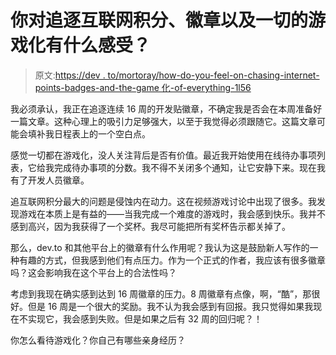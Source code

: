 # 你对追逐互联网积分、徽章以及一切的游戏化有什么感受？

> 原文:[https://dev . to/mortoray/how-do-you-feel-on-chasing-internet-points-badges-and-the-game 化-of-everything-1l56](https://dev.to/mortoray/how-do-you-feel-about-chasing-internet-points-badges-and-the-gamification-of-everything-1l56)

我必须承认，我正在追逐连续 16 周的开发贴徽章，不确定我是否会在本周准备好一篇文章。这种心理上的吸引力足够强大，以至于我觉得必须跟随它。这篇文章可能会填补我日程表上的一个空白点。

感觉一切都在游戏化，没人关注背后是否有价值。最近我开始使用在线待办事项列表，它给我完成待办事项的分数。我不得不关闭多个通知，让它安静下来。现在我有了开发人员徽章。

追互联网积分最大的问题是侵蚀内在动力。这在视频游戏讨论中出现了很多。我发现游戏在本质上是有益的——当我完成一个难度的游戏时，我会感到快乐。我并不感到高兴，因为我获得了一个奖杯。我尽可能把所有奖杯告示都关掉了。

那么，dev.to 和其他平台上的徽章有什么作用呢？我认为这是鼓励新人写作的一种有趣的方式，但我感到他们有点压力。作为一个正式的作者，我应该有很多徽章吗？这会影响我在这个平台上的合法性吗？

考虑到我现在确实感到达到 16 周徽章的压力。8 周徽章有点像，啊，“酷”，那很好。但是 16 周是一个很大的奖励。我不认为我会感到有回报。我只觉得如果我现在不实现它，我会感到失败。但是如果之后有 32 周的回归呢？！

你怎么看待游戏化？你自己有哪些亲身经历？